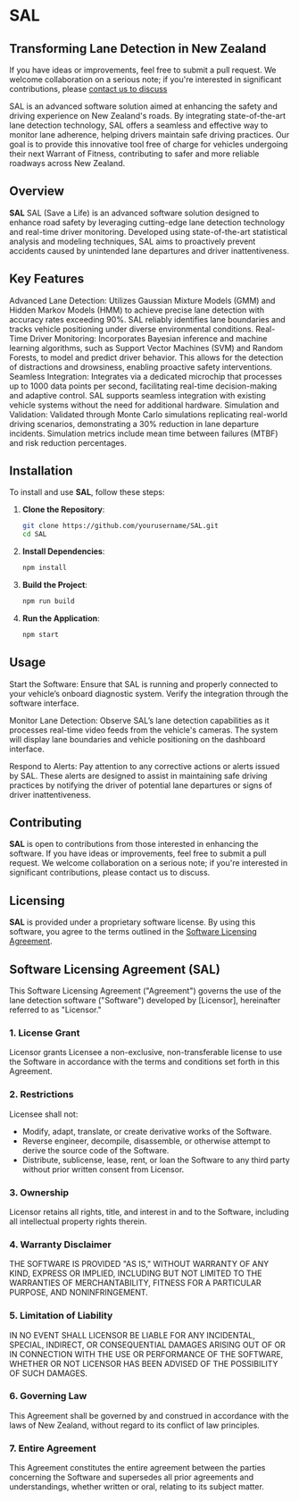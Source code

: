 # SAL
## Transforming Lane Detection in New Zealand
If you have ideas or improvements, feel free to submit a pull request. We welcome collaboration on a serious note; if you're interested in significant contributions, please [contact us to discuss](https://www.linkedin.com/company/sal-save-a-life/about/?viewAsMember=true)

SAL is an advanced software solution aimed at enhancing the safety and driving experience on New Zealand's roads. By integrating state-of-the-art lane detection technology, SAL offers a seamless and effective way to monitor lane adherence, helping drivers maintain safe driving practices. Our goal is to provide this innovative tool free of charge for vehicles undergoing their next Warrant of Fitness, contributing to safer and more reliable roadways across New Zealand.


## Overview

**SAL** SAL (Save a Life) is an advanced software solution designed to enhance road safety by leveraging cutting-edge lane detection technology and real-time driver monitoring. Developed using state-of-the-art statistical analysis and modeling techniques, SAL aims to proactively prevent accidents caused by unintended lane departures and driver inattentiveness.

## Key Features

Advanced Lane Detection: Utilizes Gaussian Mixture Models (GMM) and Hidden Markov Models (HMM) to achieve precise lane detection with accuracy rates exceeding 90%. SAL reliably identifies lane boundaries and tracks vehicle positioning under diverse environmental conditions.
Real-Time Driver Monitoring: Incorporates Bayesian inference and machine learning algorithms, such as Support Vector Machines (SVM) and Random Forests, to model and predict driver behavior. This allows for the detection of distractions and drowsiness, enabling proactive safety interventions.
Seamless Integration: Integrates via a dedicated microchip that processes up to 1000 data points per second, facilitating real-time decision-making and adaptive control. SAL supports seamless integration with existing vehicle systems without the need for additional hardware.
Simulation and Validation: Validated through Monte Carlo simulations replicating real-world driving scenarios, demonstrating a 30% reduction in lane departure incidents. Simulation metrics include mean time between failures (MTBF) and risk reduction percentages.

## Installation

To install and use **SAL**, follow these steps:

1. **Clone the Repository**:
    ```bash
    git clone https://github.com/yourusername/SAL.git
    cd SAL
    ```

2. **Install Dependencies**:
    ```bash
    npm install
    ```

3. **Build the Project**:
    ```bash
    npm run build
    ```

4. **Run the Application**:
    ```bash
    npm start
    ```

## Usage

Start the Software: Ensure that SAL is running and properly connected to your vehicle’s onboard diagnostic system. Verify the integration through the software interface.

Monitor Lane Detection: Observe SAL’s lane detection capabilities as it processes real-time video feeds from the vehicle's cameras. The system will display lane boundaries and vehicle positioning on the dashboard interface.

Respond to Alerts: Pay attention to any corrective actions or alerts issued by SAL. These alerts are designed to assist in maintaining safe driving practices by notifying the driver of potential lane departures or signs of driver inattentiveness.

## Contributing

**SAL** is open to contributions from those interested in enhancing the software. If you have ideas or improvements, feel free to submit a pull request. We welcome collaboration on a serious note; if you're interested in significant contributions, please contact us to discuss.

## Licensing

**SAL** is provided under a proprietary software license. By using this software, you agree to the terms outlined in the [Software Licensing Agreement](LICENSE).

## Software Licensing Agreement (SAL)

This Software Licensing Agreement ("Agreement") governs the use of the lane detection software ("Software") developed by [Licensor], hereinafter referred to as "Licensor."

### 1. License Grant

Licensor grants Licensee a non-exclusive, non-transferable license to use the Software in accordance with the terms and conditions set forth in this Agreement.

### 2. Restrictions

Licensee shall not:
- Modify, adapt, translate, or create derivative works of the Software.
- Reverse engineer, decompile, disassemble, or otherwise attempt to derive the source code of the Software.
- Distribute, sublicense, lease, rent, or loan the Software to any third party without prior written consent from Licensor.

### 3. Ownership

Licensor retains all rights, title, and interest in and to the Software, including all intellectual property rights therein.

### 4. Warranty Disclaimer

THE SOFTWARE IS PROVIDED "AS IS," WITHOUT WARRANTY OF ANY KIND, EXPRESS OR IMPLIED, INCLUDING BUT NOT LIMITED TO THE WARRANTIES OF MERCHANTABILITY, FITNESS FOR A PARTICULAR PURPOSE, AND NONINFRINGEMENT.

### 5. Limitation of Liability

IN NO EVENT SHALL LICENSOR BE LIABLE FOR ANY INCIDENTAL, SPECIAL, INDIRECT, OR CONSEQUENTIAL DAMAGES ARISING OUT OF OR IN CONNECTION WITH THE USE OR PERFORMANCE OF THE SOFTWARE, WHETHER OR NOT LICENSOR HAS BEEN ADVISED OF THE POSSIBILITY OF SUCH DAMAGES.

### 6. Governing Law

This Agreement shall be governed by and construed in accordance with the laws of New Zealand, without regard to its conflict of law principles.

### 7. Entire Agreement

This Agreement constitutes the entire agreement between the parties concerning the Software and supersedes all prior agreements and understandings, whether written or oral, relating to its subject matter.
